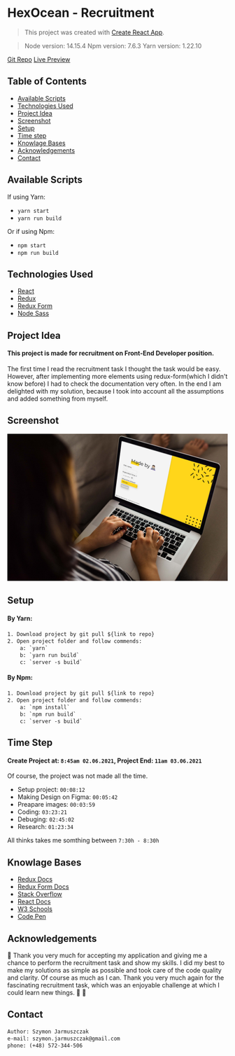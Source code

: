 # HexOcean - Recruitment

> This project was created with [Create React App](https://github.com/facebook/create-react-app).

> Node version: 14.15.4
> Npm version: 7.6.3
> Yarn version: 1.22.10

[Git Repo](https://github.com/JarmaPL/HexOcean-Recru)
[Live Preview](https://hexocean.justsite.pl/)

## Table of Contents

- [Available Scripts](#available-scripts)
- [Technologies Used](#technologies-used)
- [Project Idea](#project-idea)
- [Screenshot](#screenshot)
- [Setup](#setup)
- [Time step](#time-step)
- [Knowlage Bases](#knowlage-bases)
- [Acknowledgements](#acknowledgements)
- [Contact](#contact)

## Available Scripts

If using Yarn:

- `yarn start`
- `yarn run build`

Or if using Npm:

- `npm start`
- `npm run build`

## Technologies Used

- [React](https://github.com/facebook/create-react-app)
- [Redux](https://github.com/reduxjs/react-redux)
- [Redux Form](https://github.com/redux-form/redux-form)
- [Node Sass](https://github.com/sass/node-sass)

## Project Idea

#### This project is made for recruitment on Front-End Developer position.

The first time I read the recruitment task I thought the task would be easy. However, after implementing more elements using redux-form(which I didn't know before) I had to check the documentation very often. In the end I am delighted with my solution, because I took into account all the assumptions and added something from myself.

## Screenshot

![Page screenshot](./src/assets/image/moc_hexocean.jpg)

## Setup

#### By Yarn:

    1. Download project by git pull ${link to repo}
    2. Open project folder and follow commends:
        a: `yarn`
        b: `yarn run build`
        c: `server -s build`

#### By Npm:

    1. Download project by git pull ${link to repo}
    2. Open project folder and follow commends:
        a: `npm install`
        b: `npm run build`
        c: `server -s build`

## Time Step

#### Create Project at: `8:45am 02.06.2021`, Project End: `11am 03.06.2021`

Of course, the project was not made all the time.

- Setup project: `00:08:12`
- Making Design on Figma: `00:05:42`
- Preapare images: `00:03:59`
- Coding: `03:23:21`
- Debuging: `02:45:02`
- Research: `01:23:34`

All thinks takes me somthing between `7:30h - 8:30h`

## Knowlage Bases

- [Redux Docs](https://redux.js.org/introduction/getting-started)
- [Redux Form Docs](https://redux-form.com/8.2.2/docs/gettingstarted.md/)
- [Stack Overflow](https://stackoverflow.com/)
- [React Docs](https://pl.reactjs.org/docs/getting-started.html)
- [W3 Schools](https://www.w3schools.com/)
- [Code Pen](https://codepen.io/)

## Acknowledgements

👏 Thank you very much for accepting my application and giving me a chance to perform the recruitment task and show my skills. I did my best to make my solutions as simple as possible and took care of the code quality and clarity. Of course as much as I can. Thank you very much again for the fascinating recruitment task, which was an enjoyable challenge at which I could learn new things. 👊 🎉

## Contact

    Author: Szymon Jarmuszczak
    e-mail: szymon.jarmuszczak@gmail.com
    phone: (+48) 572-344-506
